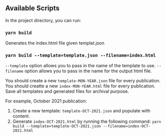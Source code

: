 ## Available Scripts

In the project directory, you can run:

### `yarn build`

Generates the index.html file given templat.json

### `yarn build --template=template.json --filename=index.html`

`--template` option allows you to pass in the name of the template to use.
`--filename` option allows you to pass in the name for the output html file.

You should create a new `template-MON-YEAR.json` file for every publication.
You should creatte a new `index-MON-YEAR.html` file for every publication.
Save all templates and generated files for archival purpose. 

For example, October 2021 publication:
1. Create a new template: `template-OCT-2021.json` and populate with content.
2. Generate `index-OCT-2021.html` by running the following command:
`yarn build --template=template-OCT-2021.json --filename=index-OCT-2021.html`
